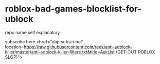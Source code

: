 # roblox-bad-games-blocklist-for-ublock
repo name self explanatory



subscribe here
<href="abp:subscribe?location=https://raw.githubusercontent.com/reek/anti-adblock-killer/master/anti-adblock-killer-filters.txt&title=AakList (GET-OUT ROBLOX SLOP)">

